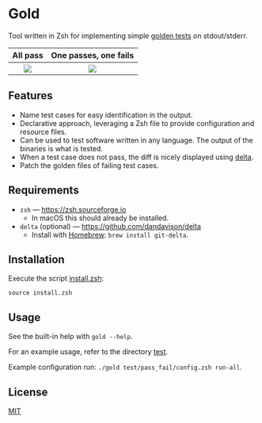 # Gold

Tool written in Zsh for implementing simple [golden
tests](https://ro-che.info/articles/2017-12-04-golden-tests) on stdout/stderr.

<table>
  <tr>
    <th>All pass</th>
    <th>One passes, one fails</th>
  </tr>
  <tr>
    <th><img src="./media/all_pass.png"></th>
    <th><img src="./media/pass_fail.png"></th>
  </tr>
</table>

## Features

- Name test cases for easy identification in the output.
- Declarative approach, leveraging a Zsh file to provide configuration and resource files.
- Can be used to test software written in any language. The output of the binaries is what is tested.
- When a test case does not pass, the diff is nicely displayed using [delta](https://github.com/dandavison/delta).
- Patch the golden files of failing test cases.

## Requirements

- `zsh` — <https://zsh.sourceforge.io>
  - In macOS this should already be installed.
- `delta` (optional) — <https://github.com/dandavison/delta>
  - Install with [Homebrew](https://brew.sh/): `brew install git-delta`.

## Installation

Execute the script [install.zsh](./install.zsh):

```
source install.zsh
```

## Usage

See the built-in help with `gold --help`.

For an example usage, refer to the directory [test](./test).

Example configuration run: `./gold test/pass_fail/config.zsh run-all`.

## License

[MIT](./LICENSE)
